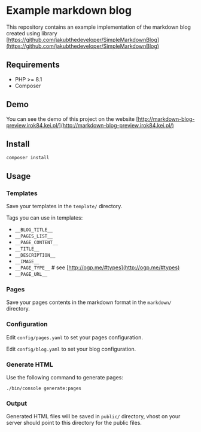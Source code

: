 # Example markdown blog

This repository contains an example implementation of the markdown blog created using library [https://github.com/jakubthedeveloper/SimpleMarkdownBlog](https://github.com/jakubthedeveloper/SimpleMarkdownBlog)

## Requirements
- PHP >= 8.1
- Composer

## Demo

You can see the demo of this project on the website [http://markdown-blog-preview.irok84.kei.pl/](http://markdown-blog-preview.irok84.kei.pl/)

## Install

```
composer install
```


## Usage

### Templates

Save your templates in the `template/` directory.

Tags you can use in templates:

- `__BLOG_TITLE__`
- `__PAGES_LIST__`
- `__PAGE_CONTENT__`
- `__TITLE__`
- `__DESCRIPTION__`
- `__IMAGE__`
- `__PAGE_TYPE__` # see [http://ogp.me/#types](http://ogp.me/#types)
- `__PAGE_URL__`

### Pages

Save your pages contents in the markdown format in the `markdown/` directory.

### Configuration

Edit `config/pages.yaml` to set your pages configuration.

Edit `config/blog.yaml` to set your blog configuration.

### Generate HTML

Use the following command to generate pages:

```
./bin/console generate:pages
```

### Output

Generated HTML files will be saved in `public/` directory, vhost on your server should point to this directory for the public files.


